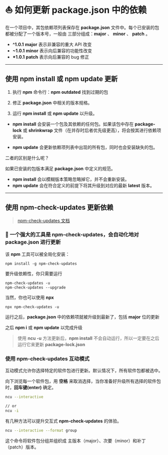 
# ⛵ 如何更新 **package.json** 中的依赖

在一个项目中，其包依赖项列表保存在 **package.json** 文件中。每个已安装的包都被分配了一个版本号，一般由 三部分组成：**major** 、 **minor** 、  **patch** 。

- **^1.0.1** **major** 表示非兼容的重大 API 改变
- **~1.0.1** **minor** 表示向后兼容的功能性改变  
- **\*1.0.1** **patch** 表示向后兼容的 bug 修正

---

## 使用 **npm install** 或 **npm update** 更新

1. 执行 **npm** 命令行：**npm outdated** 找到过期的包

2. 修正 **package.json** 中相关的版本规格。

3. 运行 **npm install** 或 **npm update** 以升级。

- **npm install** 会安装一个包及其依赖的任何包。如果该包中存在 **package-lock** 或 **shrinkwrap** 文件（在并存时后者优先级更高），将会按其进行依赖项安装。

- **npm update** 会更新依赖项列表中出现的所有包，同时也会安装缺失的包。

二者的区别是什么呢？

如果已安装的包版本满足 **package.json** 中定义的规范。

- **npm install** 会以模糊版本策略忽略掉它，并不会重新安装。
- **npm update** 会在符合定义的前提下将其升级到对应的最新 **latest** 版本。

---

## 使用 **npm-check-updates** 更新依赖

> [npm-check-updates 文档](https://github.com/raineorshine/npm-check-updates)

### 👒 一个强大的工具是 **npm-check-updates**，会自动化地对 **package.json** 进行更新

该 **npm** 工具可以被全局化安装：

```shell
npm install -g npm-check-updates
```

要升级依赖性，你只需要运行

```shell
npm-check-updates -u
npm-check-updates --upgrade
```

当然，你也可以使用 **npx**

```shell
npx npm-check-updates -u
```

运行之后，**package.json** 中的依赖项就被升级到最新了，包括 **major** 位的更新

之后 **npm i** 或 **npm update** 以完成升级

> 使用 **ncu -u** 方法更新后，**npm install** 不会自动运行，所以一定要在之后运行它来更新 **package-lock.json**

### 使用 **npm-check-updates** 互动模式

互动模式允许你选择特定的软件包进行更新。默认情况下，所有软件包都被选中。

向下浏览每一个软件包，用 **空格** 来取消选择，当你准备好升级所有选择的软件包时，**回车键(enter)** 确定。

```bash
ncu --interactive

// or 
ncu -i
```

有几种方法可以提升交互式 **npm-check-updates** 的体验。

```bash
ncu --interactive --format group
```

这个命令将软件包分组并组织成 主版本（major）、次要（minor）和补丁（patch）版本。
